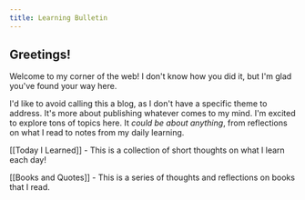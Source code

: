 ```yaml
---
title: Learning Bulletin
---
```

## Greetings!

Welcome to my corner of the web! I don't know how you did it, but I'm glad you've found your way here.

I'd like to avoid calling this a blog, as I don't have a specific theme to address. It's more about publishing whatever comes to my mind. I'm excited to explore tons of topics here. It *could be about anything*, from reflections on what I read to notes from my daily learning.

[[Today I Learned]] - This is a collection of short thoughts on what I learn each day!

[[Books and Quotes]] - This is a series of thoughts and reflections on books that I read.
